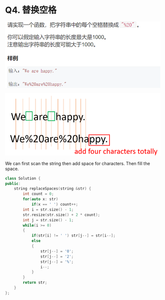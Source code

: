 # Q4. 替换空格

![1552378852039](Q4.assets/1552378852039.png)

![1552379456001](Q4.assets/1552379456001.png)

We can first scan the string then add space for characters. Then fill the space.

```c++
class Solution {
public:
    string replaceSpaces(string &str) {
        int count = 0;
        for(auto x: str) 
            if(x == ' ') count++;
        int i = str.size() - 1;
        str.resize(str.size() + 2 * count);
        int j = str.size() - 1;
        while(i >= 0)
        {
            if(str[i] != ' ') str[j--] = str[i--];
            else
            {
                str[j--] = '0';
                str[j--] = '2';
                str[j--] = '%';
                i--;
            }
        }
        return str;    
    }
};
```



